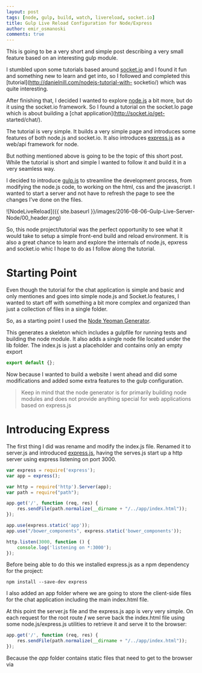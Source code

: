 ```yaml
---
layout: post
tags: [node, gulp, build, watch, livereload, socket.io]
title: Gulp Live Reload Configuration for Node/Express
author: emir_osmanoski
comments: true
---
```




This is going to be a very short and simple post describing a very small
feature based on an interesting gulp module.

I stumbled upon some tutorials based around [socket.io](http://socket.io/) and
I found it fun and something new to learn and get into, so I followed and
completed this [tutorial](http://danielnill.com/nodejs-tutorial-with-
socketio/) which was quite interesting.

After finishing that, I decided I wanted to explore
[node.js](https://nodejs.org/en/) a bit more, but do it using the socket.io
framework. So I found a tutorial on the socket.Io page which is about building
a [chat application](http://socket.io/get- started/chat/).

The tutorial is very simple. It builds a very simple page and introduces some
features of both node.js and socket.io. It also introduces
[express.js](https://expressjs.com/) as a web/api framework for node.

But nothing mentioned above is going to be the topic of this short post. While
the tutorial is short and simple I wanted to follow it and build it in a very
seamless way.

I decided to introduce [gulp.js](http://gulpjs.com/) to streamline the
development process, from modifying the node.js code, to working on the html,
css and the javascript. I wanted to start a server and not have to refresh the
page to see the changes I’ve done on the files.

![NodeLiveReload]({{ site.baseurl }}/images/2016-08-06-Gulp-Live-Server-Node/00_header.png)

So, this node project/tutorial was the perfect opportunity to see what it
would take to setup a simple front-end build and reload environment. It is
also a great chance to learn and explore the internals of node.js, epxress and
socket.io whic I hope to do as I follow along the tutorial.

# Starting Point

Even though the tutorial for the chat application is simple and basic and only
mentiones and goes into simple node.js and Socket.Io features, I wanted to
start off with something a bit more complex and organized than just a
collection of files in a single folder.

So, as a starting point I used the [Node
Yeoman Generator](https://github.com/yeoman/generator-node).

This generates a skeleton which includes a gulpfile for running tests and
building the node module. It also adds a single node file located under the
lib folder. The index.js is just a placeholder and contains only an empty
export

```javascript
export default {};
```

Now because I wanted to build a website I went ahead and did some
modifications and added some extra features to the gulp configuration.

> Keep in mind that the node generator is for primarily building node modules 
> and does not provide anything special for web applications based on express.js

# Introducing Express

The first thing I did was rename and modify the index.js file. Renamed it to
server.js and introduced [express.js](https://expressjs.com/), having the
serves.js start up a http server using express listening on port 3000.

```javascript
var express = require('express');
var app = express();

var http = require('http').Server(app);
var path = require("path");

app.get('/', function (req, res) {
    res.sendFile(path.normalize(__dirname + "/../app/index.html"));
});

app.use(express.static('app'));
app.use("/bower_components", express.static('bower_components'));

http.listen(3000, function () {
    console.log('listening on *:3000');
});
```

Before being able to do this we installed express.js as a npm dependency for the
project:

```
npm install --save-dev express
```

I also added an app folder where we are going to store the client-side files
for the chat application including the main index.html file. 

At this point the server.js file and the express.js app is very very simple.
On each request for the root route **/** we serve back the index.html file
using some node.js/express.js utilities to retrieve it and serve it to the
browser:

``` javascript
app.get('/', function (req, res) {
    res.sendFile(path.normalize(__dirname + "/../app/index.html"));
});
```

Because the *app* folder contains static files that need to get to the browser
via **<script>** and **<link>** we have to configure express to serve static
files out of that folder. We do the same with the bower_components folder as
that is where we will serve third party files from:

``` javascript
app.use(express.static('app'));
app.use("/bower_components", express.static('bower_components'));
```

To read more about express static files take a look [here!]
(https://expressjs.com/en/starter/static-files.html)

That about concludes the very basic express configuration/implementation for
now. The main point is that the server.js file is used to configure our server
and the rest of the back-end that should follow from the tutorial.

# The Front End

Like mentioned the front end of the application is served from the app folder.
There we have the index.html file (returned when requesting the root path) and
some javascript and css files.

The index.html file references all the requested resources from the **app**
folder manually.

The javascript and CSS is simple and there is no frameworks other than
[jQuery](https://jquery.com/) and
[Bootstrap](http://v4-alpha.getbootstrap.com/).

But it is important that when we make changes to these files, we automatically
reload the browser so we can see the changes immediately.

# Serving the application via Gulp!

Now comes the interesting part! First of all we need to start up and have the
app defined in server.js running. We can do this very easily by manually
calling:

``` console
node ./lib/server.js
```

But what we also want to do is reload the browser when we change either the
back-end or frontend files.

To accomplish this we will use gulp to both serve and watch for changes on the files.

The original gulpfile generated by the yeoman generator contained a lot of
tasks for developing a node module. We are not going to need anything out of
that so I stripped everything away and after some research, about how the live
reload can be accomplished, arrived at the following gulp task configuration:

``` javascript
var gulp = require('gulp');
var gls = require('gulp-live-server');

gulp.task('serve', function () {
    var server = gls.new('./lib/server.js');
    server.start();
    
    gulp.watch(
        [
            "./app/**/*.html",
            "./app/**/*.css",
            "./app/**/*.js"
        ],
        function (file) {
            server.notify(file);
        });

    gulp.watch("./lib/server.js", function (file) {
        server.start();
        server.notify(file);
    });
});
```

Let's go over the configuration and look at the key points. First we see
that we load up gulp and a single module called gulp live-server:

``` javascript
var gulp = require('gulp');
var gls = require('gulp-live-server');
```

Again we can install the module using npm:

```
npm install --save-dev gulp-live-server
```

This installs and allows us to use the gulp-live-server module which will
allow us to use a livereload feature and at the same time allow us to server
the app from gulp.

Next we define the only task called *serve* and the few initial steps that
start our app using the express.js configuration in server.js

``` javascript
gulp.task('serve', function () {
    var server = gls.new('./lib/server.js');
    server.start();
    // ...
    // ...
    // ...
});
```

The main thing here is the **server.start()** call which just starts up a
server and has nothing to do with livereload.

We then define a gulp watch on a set of front-end files. If gulp registers any
of those files changing it calls the callback function:

``` javascript
gulp.watch(
[
    "./app/**/*.html",
    "./app/**/*.css",
    "./app/**/*.js"
],
function (file) {
    server.notify(file);
});
```

The callback function is passed the changed file as the parameter, and here
we just pass the file object to the **notify** function on the gulp-live server. This
will then cause gulp-live-server to reload the page or just reload
the file if possible.

> There is an important difference as livereload will not refresh the page for
> CSS files and will just apply the new styles dynamically.

The notify function provided by gulp-live-server is what will trigger the
livereload functionality. Calling that is going to cause the browser to reload
and it is the hook and the key method of the entire livereload functionality.

Finally the second and last watch is attached to the only server side file
which actually starts up the express server:

``` javascript
gulp.watch("./lib/server.js", function (file) {
    server.start();
    server.notify(file);
});
```

And the callback function is pretty much the same with the exception of
starting/restarting the server with the **.start()** method, so that server
side changes can be in effect.

# Starting the application
To start the app we navigate in a command line to the root (where the gulpfile
resides) and call

``` powershell
gulp serve
```

This is going to start a server listening to *localhost:3000* and we can
navigate there and see our app. But if we try to make changes, for example in
the CSS, **we will see that the app won't get reloaded or refreshed**.

> Even though we have configured live-server and live-reload using the gulp
> component we are still missing a key feature. To somehow notify the browser
> that the files we are watching have changed. What we need actually is
> provide a way for the **.notify** method to let the client side know to refresh.

# The final component

There is one last thing to figure out and that is reloading the page when we
notify the live server that something has changed.

To resolve this we can take a look at the gulp-live-server documentation
[here](https://www.npmjs.com/package/gulp-live-server#livereloadjs) we see
that we need to add the [livereload.js](http://livereload.com/) script to the
page. 

As the document states it can be done in 3 possible ways. I've opted out for
the livereload Chrome plugin which can be installed from
[here](https://chrome.google.com/web
store/detail/livereload/jnihajbhpnppcggbcgedagnkighmdlei?hl=en)

# Summary

And that is it!

We now have an environment setup where we can work on the app and any changes
we make during development will be automatically propagated to the web page.

I find this very useful as I tend to work on two monitors with the
code/tutorial on one screen and the actual app on the second. It was also very
useful when working on the CSS to get the full height chat window working
using Bootstrap!

The source code for the app is available [here](https://github.com/emir01
/socket-io-node-chat), and is something that I tend to contribute as I work on
the tutorial. 

> **Note** that I am doing it a bit differently and not strictly
> following the tutorial. For example I've added and styled the app using
> Bootstrap.